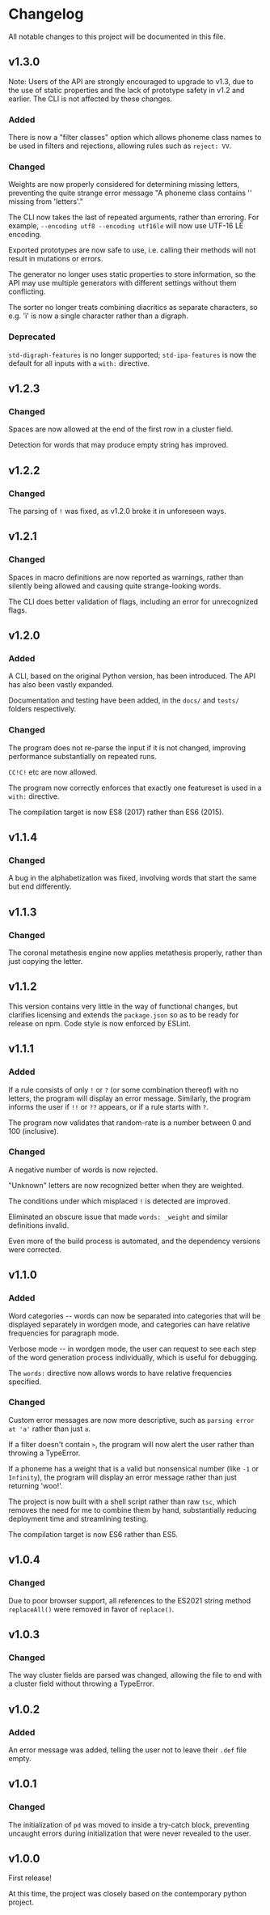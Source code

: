 # Changelog

All notable changes to this project will be documented in this file.

## v1.3.0

Note: Users of the API are strongly encouraged to upgrade to v1.3, due to the
use of static properties and the lack of prototype safety in v1.2 and earlier.
The CLI is not affected by these changes.

### Added

There is now a "filter classes" option which allows phoneme class names to be
used in filters and rejections, allowing rules such as `reject: VV`.

### Changed

Weights are now properly considered for determining missing letters, preventing
the quite strange error message "A phoneme class contains '' missing from
'letters'."

The CLI now takes the last of repeated arguments, rather than erroring. For
example, `--encoding utf8 --encoding utf16le` will now use UTF-16 LE encoding.

Exported prototypes are now safe to use, i.e. calling their methods will not
result in mutations or errors.

The generator no longer uses static properties to store information, so the API
may use multiple generators with different settings without them conflicting.

The sorter no longer treats combining diacritics as separate characters, so e.g.
'ì' is now a single character rather than a digraph.

### Deprecated

`std-digraph-features` is no longer supported; `std-ipa-features` is now the
default for all inputs with a `with:` directive.

## v1.2.3

### Changed

Spaces are now allowed at the end of the first row in a cluster field.

Detection for words that may produce empty string has improved.

## v1.2.2

### Changed

The parsing of `!` was fixed, as v1.2.0 broke it in unforeseen ways.

## v1.2.1

### Changed

Spaces in macro definitions are now reported as warnings, rather than silently
being allowed and causing quite strange-looking words.

The CLI does better validation of flags, including an error for unrecognized
flags.

## v1.2.0

### Added

A CLI, based on the original Python version, has been introduced. The API has
also been vastly expanded.

Documentation and testing have been added, in the `docs/` and `tests/` folders
respectively.

### Changed

The program does not re-parse the input if it is not changed, improving
performance substantially on repeated runs.

`CC!C!` etc are now allowed.

The program now correctly enforces that exactly one featureset is used in a
`with:` directive.

The compilation target is now ES8 (2017) rather than ES6 (2015).

## v1.1.4

### Changed

A bug in the alphabetization was fixed, involving words that start the same but
end differently.

## v1.1.3

### Changed

The coronal metathesis engine now applies metathesis properly, rather than just
copying the letter.

## v1.1.2

This version contains very little in the way of functional changes, but
clarifies licensing and extends the `package.json` so as to be ready for
release on npm. Code style is now enforced by ESLint.

## v1.1.1

### Added

If a rule consists of only `!` or `?` (or some combination thereof) with no
letters, the program will display an error message. Similarly, the program
informs the user if `!!` or `??` appears, or if a rule starts with `?`.

The program now validates that random-rate is a number between 0 and 100
(inclusive).

### Changed

A negative number of words is now rejected.

"Unknown" letters are now recognized better when they are weighted.

The conditions under which misplaced `!` is detected are improved.

Eliminated an obscure issue that made `words: _weight` and similar definitions
invalid.

Even more of the build process is automated, and the dependency versions were
corrected.

## v1.1.0

### Added

Word categories -- words can now be separated into categories that will be
displayed separately in wordgen mode, and categories can have relative
frequencies for paragraph mode.

Verbose mode -- in wordgen mode, the user can request to see each step of the
word generation process individually, which is useful for debugging.

The `words:` directive now allows words to have relative frequencies specified.

### Changed

Custom error messages are now more descriptive, such as `parsing error at 'a'`
rather than just `a`.

If a filter doesn't contain `>`, the program will now alert the user rather
than throwing a TypeError.

If a phoneme has a weight that is a valid but nonsensical number (like `-1`
or `Infinity`), the program will display an error message rather than just
returning 'woo!'.

The project is now built with a shell script rather than raw `tsc`, which
removes the need for me to combine them by hand, substantially reducing
deployment time and streamlining testing.

The compilation target is now ES6 rather than ES5.

## v1.0.4

### Changed

Due to poor browser support, all references to the ES2021 string method
`replaceAll()` were removed in favor of `replace()`.

## v1.0.3

### Changed

The way cluster fields are parsed was changed, allowing the file to end with
a cluster field without throwing a TypeError.

## v1.0.2

### Added

An error message was added, telling the user not to leave their `.def` file
empty.

## v1.0.1

### Changed

The initialization of `pd` was moved to inside a try-catch block, preventing
uncaught errors during initialization that were never revealed to the user.

## v1.0.0

First release!

At this time, the project was closely based on the contemporary python project.
